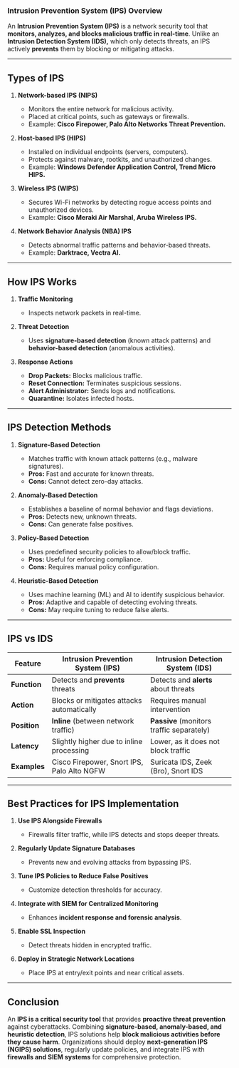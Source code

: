 ### **Intrusion Prevention System (IPS) Overview**  

An **Intrusion Prevention System (IPS)** is a network security tool that **monitors, analyzes, and blocks malicious traffic in real-time**. Unlike an **Intrusion Detection System (IDS),** which only detects threats, an IPS actively **prevents** them by blocking or mitigating attacks.  

---

## **Types of IPS**  

1. **Network-based IPS (NIPS)**  
   - Monitors the entire network for malicious activity.  
   - Placed at critical points, such as gateways or firewalls.  
   - Example: **Cisco Firepower, Palo Alto Networks Threat Prevention.**  

2. **Host-based IPS (HIPS)**  
   - Installed on individual endpoints (servers, computers).  
   - Protects against malware, rootkits, and unauthorized changes.  
   - Example: **Windows Defender Application Control, Trend Micro HIPS.**  

3. **Wireless IPS (WIPS)**  
   - Secures Wi-Fi networks by detecting rogue access points and unauthorized devices.  
   - Example: **Cisco Meraki Air Marshal, Aruba Wireless IPS.**  

4. **Network Behavior Analysis (NBA) IPS**  
   - Detects abnormal traffic patterns and behavior-based threats.  
   - Example: **Darktrace, Vectra AI.**  

---

## **How IPS Works**  

1. **Traffic Monitoring**  
   - Inspects network packets in real-time.  

2. **Threat Detection**  
   - Uses **signature-based detection** (known attack patterns) and **behavior-based detection** (anomalous activities).  

3. **Response Actions**  
   - **Drop Packets:** Blocks malicious traffic.  
   - **Reset Connection:** Terminates suspicious sessions.  
   - **Alert Administrator:** Sends logs and notifications.  
   - **Quarantine:** Isolates infected hosts.  

---

## **IPS Detection Methods**  

1. **Signature-Based Detection**  
   - Matches traffic with known attack patterns (e.g., malware signatures).  
   - **Pros:** Fast and accurate for known threats.  
   - **Cons:** Cannot detect zero-day attacks.  

2. **Anomaly-Based Detection**  
   - Establishes a baseline of normal behavior and flags deviations.  
   - **Pros:** Detects new, unknown threats.  
   - **Cons:** Can generate false positives.  

3. **Policy-Based Detection**  
   - Uses predefined security policies to allow/block traffic.  
   - **Pros:** Useful for enforcing compliance.  
   - **Cons:** Requires manual policy configuration.  

4. **Heuristic-Based Detection**  
   - Uses machine learning (ML) and AI to identify suspicious behavior.  
   - **Pros:** Adaptive and capable of detecting evolving threats.  
   - **Cons:** May require tuning to reduce false alerts.  

---

## **IPS vs IDS**  

| Feature | Intrusion Prevention System (IPS) | Intrusion Detection System (IDS) |
|---------|----------------------------------|--------------------------------|
| **Function** | Detects and **prevents** threats | Detects and **alerts** about threats |
| **Action** | Blocks or mitigates attacks automatically | Requires manual intervention |
| **Position** | **Inline** (between network traffic) | **Passive** (monitors traffic separately) |
| **Latency** | Slightly higher due to inline processing | Lower, as it does not block traffic |
| **Examples** | Cisco Firepower, Snort IPS, Palo Alto NGFW | Suricata IDS, Zeek (Bro), Snort IDS |

---

## **Best Practices for IPS Implementation**  

1. **Use IPS Alongside Firewalls**  
   - Firewalls filter traffic, while IPS detects and stops deeper threats.  

2. **Regularly Update Signature Databases**  
   - Prevents new and evolving attacks from bypassing IPS.  

3. **Tune IPS Policies to Reduce False Positives**  
   - Customize detection thresholds for accuracy.  

4. **Integrate with SIEM for Centralized Monitoring**  
   - Enhances **incident response and forensic analysis**.  

5. **Enable SSL Inspection**  
   - Detect threats hidden in encrypted traffic.  

6. **Deploy in Strategic Network Locations**  
   - Place IPS at entry/exit points and near critical assets.  

---

## **Conclusion**  

An **IPS is a critical security tool** that provides **proactive threat prevention** against cyberattacks. Combining **signature-based, anomaly-based, and heuristic detection**, IPS solutions help **block malicious activities before they cause harm**. Organizations should deploy **next-generation IPS (NGIPS) solutions**, regularly update policies, and integrate IPS with **firewalls and SIEM systems** for comprehensive protection.
